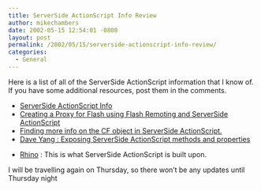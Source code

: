 ```yaml
---
title: ServerSide ActionScript Info Review
author: mikechambers
date: 2002-05-15 12:54:01 -0800
layout: post
permalink: /2002/05/15/serverside-actionscript-info-review/
categories:
  - General
---
```



Here is a list of all of the ServerSide ActionScript information that I know of. If you have some additional resources, post them in the comments.  
  
*   <!--StartFragment --><A class=weblogItemTitle href="http://radio.weblogs.com/0106797/2002/04/30.html#a28">ServerSide ActionScript Info</A>

  
*   <!--StartFragment --><A class=weblogItemTitle href="http://radio.weblogs.com/0106797/categories/examples/2002/05/07.html#a62">Creating a Proxy for Flash using Flash Remoting and ServerSide ActionScript</A> 

  
*   <!--StartFragment --><A class=weblogItemTitle href="http://radio.weblogs.com/0106797/categories/examples/2002/05/10.html#a70">Finding more info on the CF object in ServerSide ActionScript.</A> 

  
*   <!--StartFragment --><A class=weblogItemTitle href="http://www.quantumwave.com/html/fRemote_listCF.html">Dave Yang : Exposing ServerSide ActionScript methods and properties</A> 

  
*   [Rhino][1] : This is what ServerSide ActionScript is built upon.

  
I will be travelling again on Thursday, so there won&#8217;t be any updates until Thursday night

 [1]: http://www.mozilla.org/rhino/